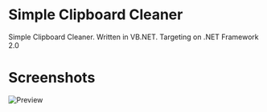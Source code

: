 # Simple Clipboard Cleaner
 Simple Clipboard Cleaner. Written in VB.NET. Targeting on .NET Framework 2.0
# Screenshots
![Preview](https://github.com/syahdafahreza/Simple-Clipboard-Cleaner/assets/87214398/b91ecc33-b695-4e3a-ad5e-25109fe577bd)
